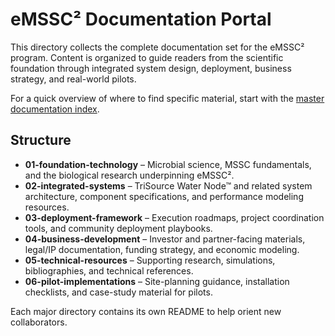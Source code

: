 # eMSSC² Documentation Portal

This directory collects the complete documentation set for the eMSSC² program. Content is organized to guide readers from the scientific foundation through integrated system design, deployment, business strategy, and real-world pilots.

For a quick overview of where to find specific material, start with the [master documentation index](../INDEX.md).

## Structure

- **01-foundation-technology** – Microbial science, MSSC fundamentals, and the biological research underpinning eMSSC².
- **02-integrated-systems** – TriSource Water Node™ and related system architecture, component specifications, and performance modeling resources.
- **03-deployment-framework** – Execution roadmaps, project coordination tools, and community deployment playbooks.
- **04-business-development** – Investor and partner-facing materials, legal/IP documentation, funding strategy, and economic modeling.
- **05-technical-resources** – Supporting research, simulations, bibliographies, and technical references.
- **06-pilot-implementations** – Site-planning guidance, installation checklists, and case-study material for pilots.

Each major directory contains its own README to help orient new collaborators.
